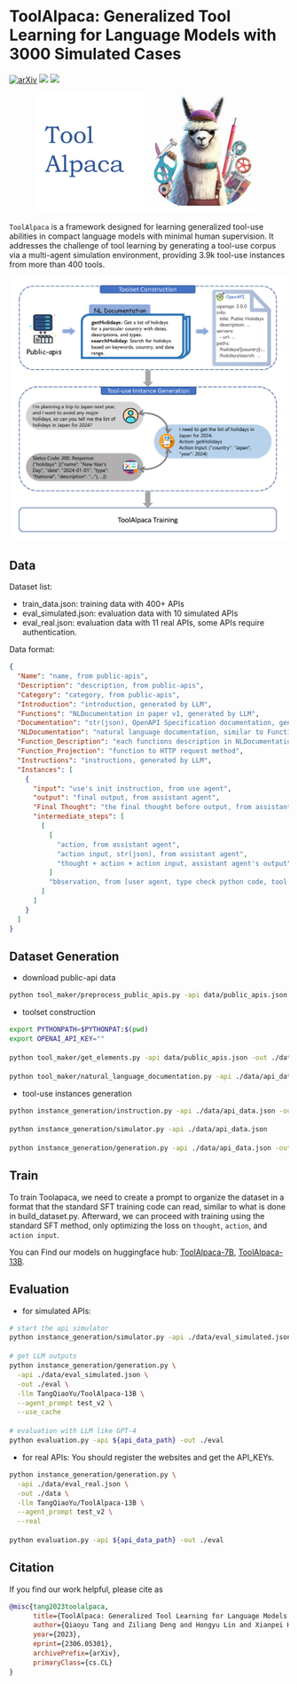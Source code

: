 # ToolAlpaca: Generalized Tool Learning for Language Models with 3000 Simulated Cases

[![arXiv](https://img.shields.io/badge/arXiv-2306.05301-<COLOR>.svg?style=flat-square)](https://arxiv.org/abs/2306.05301)
[![](https://img.shields.io/badge/huggingface-ToolAlpaca_7B-blue)](https://huggingface.co/TangQiaoYu/ToolAlpaca-7B)
[![](https://img.shields.io/badge/huggingface-ToolAlpaca_13B-blue)](https://huggingface.co/TangQiaoYu/ToolAlpaca-13B)

<div align=center><img src="./figures/ToolAlpaca.png" width="400px" /></div>

`ToolAlpaca` is a framework designed for learning generalized tool-use abilities in compact language models with minimal human supervision. It addresses the challenge of tool learning by generating a tool-use corpus via a multi-agent simulation environment, providing 3.9k tool-use instances from more than 400 tools. 

<div align=center><img src="./figures/pipeline.png" width="500px" /></div>


## Data

Dataset list:

- train_data.json: training data with 400+ APIs
- eval_simulated.json: evaluation data with 10 simulated APIs
- eval_real.json: evaluation data with 11 real APIs, some APIs require authentication.

Data format:

```json
{
  "Name": "name, from public-apis",
  "Description": "description, from public-apis",
  "Category": "category, from public-apis",
  "Introduction": "introduction, generated by LLM",
  "Functions": "NLDocumentation in paper v1, generated by LLM",
  "Documentation": "str(json), OpenAPI Specification documentation, generated by LLM",
  "NLDocumentation": "natural language documentation, similar to Functions, converted from Documentation",
  "Function_Description": "each functions description in NLDocumentation",
  "Function_Projection": "function to HTTP request method",
  "Instructions": "instructions, generated by LLM",
  "Instances": [
    {
      "input": "use's init instruction, from use agent",
      "output": "final output, from assistant agent",
      "Final Thought": "the final thought before output, from assistant agent",
      "intermediate_steps": [
        [
          [
            "action, from assistant agent",
            "action input, str(json), from assistant agent",
            "thought + action + action input, assistant agent's output"
          ]
          "bbservation, from [user agent, type check python code, tool executor agent]"
        ]
      ]
    }
  ]
}
```

## Dataset Generation

- download public-api data
```bash
python tool_maker/preprocess_public_apis.py -api data/public_apis.json
```

- toolset construction
```bash
export PYTHONPATH=$PYTHONPAT:$(pwd)
export OPENAI_API_KEY=""

python tool_maker/get_elements.py -api data/public_apis.json -out ./data

python tool_maker/natural_language_documentation.py -api ./data/api_data.json
```

- tool-use instances generation
```bash
python instance_generation/instruction.py -api ./data/api_data.json -out ./data

python instance_generation/simulator.py -api ./data/api_data.json

python instance_generation/generation.py -api ./data/api_data.json -out ./data --use_cache
```

## Train
To train Toolapaca, we need to create a prompt to organize the dataset in a format that the standard SFT training code can read, similar to what is done in build_dataset.py. Afterward, we can proceed with training using the standard SFT method, only optimizing the loss on `thought`, `action`, and `action input`.

You can Find our models on huggingface hub: [ToolAlpaca-7B](https://huggingface.co/TangQiaoYu/ToolAlpaca-7B), [ToolAlpaca-13B](https://huggingface.co/TangQiaoYu/ToolAlpaca-13B).

## Evaluation
- for simulated APIs:
```bash
# start the api simulator
python instance_generation/simulator.py -api ./data/eval_simulated.json

# get LLM outputs
python instance_generation/generation.py \
  -api ./data/eval_simulated.json \
  -out ./eval \
  -llm TangQiaoYu/ToolAlpaca-13B \
  --agent_prompt test_v2 \
  --use_cache

# evaluation with LLM like GPT-4
python evaluation.py -api ${api_data_path} -out ./eval
```

- for real APIs:
You should register the websites and get the API_KEYs.

```bash
python instance_generation/generation.py \
  -api ./data/eval_real.json \
  -out ./data \
  -llm TangQiaoYu/ToolAlpaca-13B \
  --agent_prompt test_v2 \
  --real

python evaluation.py -api ${api_data_path} -out ./eval
```


## Citation

If you find our work helpful, please cite as

```bibtex
@misc{tang2023toolalpaca,
      title={ToolAlpaca: Generalized Tool Learning for Language Models with 3000 Simulated Cases}, 
      author={Qiaoyu Tang and Ziliang Deng and Hongyu Lin and Xianpei Han and Qiao Liang and Le Sun},
      year={2023},
      eprint={2306.05301},
      archivePrefix={arXiv},
      primaryClass={cs.CL}
}
```
